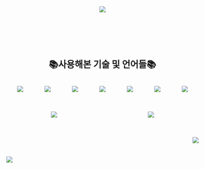 <div align=center>
 <img src="https://user-images.githubusercontent.com/100808381/227102345-937da5ec-9edf-4539-b0da-cc0ed1df6bc7.jpg" />
</div>

<br />
<br />
<br />
<br />
<br />
<div align=center style="font-size: 20px; font-weight: bold"><h3>📚사용해본 기술 및 언어들📚<h3></div>

<div align=center style="display: flex; justify-content:space-around; flex-wrap: wrap;">
 <img src="https://img.shields.io/badge/html5-E34F26?style=for-the-badge&logo=html5&logoColor=white"  />
 <img src="https://img.shields.io/badge/css3-1572B6?style=for-the-badge&logo=css3&logoColor=white"  />
 <img src="https://img.shields.io/badge/JavaScript-F7DF1E?style=for-the-badge&logo=JavaScript&logoColor=white"  />
 <img src="https://img.shields.io/badge/React-20232A?style=for-the-badge&logo=react&logoColor=white"  />
 <img src="https://img.shields.io/badge/MUI-007FFF?style=for-the-badge&logo=MUI&logoColor=white" />
 <img src="https://img.shields.io/badge/styled components-DB7093?style=for-the-badge&logo=styled components&logoColor=white" />
 <img src="https://img.shields.io/badge/Axios-5A29E4?style=for-the-badge&logo=Axios&logoColor=white" />
</div>
<br />
<br />
<br />
<div align=center style="display: flex; justify-content:space-around; flex-wrap: wrap;">
 <img src=https://github-readme-stats.vercel.app/api?username=KimJunpyo&show_icons=true align=left>
 <img src=https://github-readme-stats.vercel.app/api/top-langs/?username=KimJunpyo&show_icons=true&hide_border=true&title_color=004386&icon_color=004386&layout=compact />
</div>
<br />
<br />
<br />
<div align=left style="display: flex; justify-content:flex-end; align-item:flex-end; flex-wrap: wrap;">
 <br />
 <br />
 <br />
 <a href="https://hits.seeyoufarm.com"><img src="https://hits.seeyoufarm.com/api/count/incr/badge.svg?url=https%3A%2F%2Fgithub.com%2FKimJunpyo&count_bg=%236EBDFF&title_bg=%237B83F9&icon=myspace.svg&icon_color=%23000000&title=visited&edge_flat=false"/></a>
 </a>
</div>
<div align=left>
 <a href="https://velog.io/@player1552"><img src=https://velog-readme-stats.vercel.app/api/badge?name=kimjunpyo></a>
</div>
